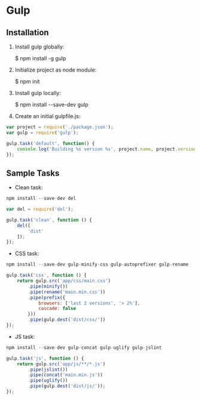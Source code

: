 # Gulp


## Installation

1. Install gulp globally:

    $ npm install -g gulp

2. Initialize project as node module:

    $ npm init
    
3. Install gulp locally:

    $ npm install --save-dev gulp

4. Create an initial gulpfile.js:

```javascript
var project = require('./package.json');
var gulp = require('gulp');

gulp.task('default', function() {
    console.log('Building %s version %s', project.name, project.version);
});
```

## Sample Tasks

* Clean task:

```javascript
npm install --save-dev del

var del = require('del');

gulp.task('clean', function () {
    del([
        'dist'
    ]);
});
```

* CSS task:

```javascript
npm install --save-dev gulp-minify-css gulp-autoprefixer gulp-rename  

gulp.task('css', function () {
    return gulp.src('app/css/main.css')
        .pipe(minify())
        .pipe(rename('main.min.css'))
        .pipe(prefix({
            browsers: ['last 2 versions', '> 2%'],
            cascade: false
        }))
        .pipe(gulp.dest('dist/css/'))
});
```

* JS task:

```javascript
npm install --save-dev gulp-concat gulp-uglify gulp-jslint

gulp.task('js', function () {
    return gulp.src('app/js/**/*.js')
        .pipe(jslint())
        .pipe(concat('main.min.js'))
        .pipe(uglify())
        .pipe(gulp.dest('dist/js/'));
});
```
